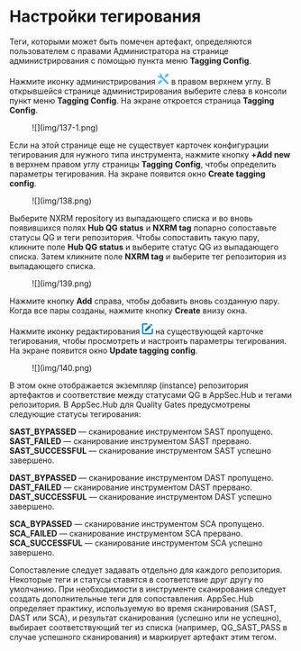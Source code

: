 # Настройки тегирования

Теги, которыми может быть помечен артефакт, определяются пользователем с правами Администратора на странице администрирования с помощью пункта меню **Tagging Config**.

Нажмите иконку администрирования ![](img/1.png) в правом верхнем углу. В открывшейся странице администрирования выберите слева в консоли пункт меню **Tagging Config**. На экране откроется страница **Tagging Config**.

<figure markdown>![](img/137-1.png)</figure>

Если на этой странице еще не существует карточек конфигурации тегирования для нужного типа инструмента, нажмите кнопку **+Add new** в верхнем правом углу страницы **Tagging Config**, чтобы определить параметры тегирования. На экране появится окно **Create tagging config**.

<figure markdown>![](img/138.png)</figure>

Выберите NXRM repository из выпадающего списка и во вновь появившихся полях **Hub QG status** и **NXRM tag** попарно сопоставьте статусы QG и теги репозитория. Чтобы сопоставить такую пару, кликните поле **Hub QG status** и выберите статус QG из выпадающего списка. Затем кликните поле **NXRM tag** и выберите тег репозитория из выпадающего списка.

<figure markdown>![](img/139.png)</figure>

Нажмите кнопку **Add** справа, чтобы добавить вновь созданную пару. Когда все пары созданы, нажмите кнопку **Create** внизу окна.

Нажмите иконку редактирования ![](img/edit.png) на существующей карточке тегирования, чтобы просмотреть и настроить параметры тегирования. На экране появится окно **Update tagging config**.

<figure markdown>![](img/140.png)</figure>

В этом окне отображается экземпляр (instance) репозитория артефактов и соответствие между статусами QG в AppSec.Hub и тегами репозитория. В AppSec.Hub для Quality Gates предусмотрены следующие статусы тегирования:

**SAST_BYPASSED** — сканирование инструментом SAST пропущено.<br>
**SAST_FAILED** — сканирование инструментом SAST прервано.<br>
**SAST_SUCCESSFUL** — сканирование инструментом SAST успешно завершено.

**DAST_BYPASSED** — сканирование инструментом DAST пропущено.<br>
**DAST_FAILED** — сканирование инструментом DAST прервано.<br>
**DAST_SUCCESSFUL** — сканирование инструментом DAST успешно завершено.

**SCA_BYPASSED** — сканирование инструментом SCA пропущено.<br>
**SCA_FAILED** — сканирование инструментом SCA прервано.<br>
**SCA_SUCCESSFUL** — сканирование инструментом SCA успешно завершено.

Сопоставление следует задавать отдельно для каждого репозитория. Некоторые теги и статусы ставятся в соответствие друг другу по умолчанию. При необходимости в инструменте сканирования следует создать дополнительные теги для сопоставления. AppSec.Hub определяет практику, используемую во время сканирования (SAST, DAST или SCA), и результат сканирования (успешно или не успешно), выбирает соответствующий тег из списка (например, QG_SAST_PASS в случае успешного сканирования) и маркирует артефакт этим тегом.